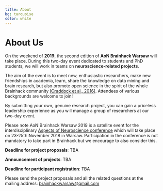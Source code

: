 ```yaml
---
title: About
bg: turquoise
color: white
---
```


# About Us


On the weekend of **2019**, the second edition of **AoN Brainhack Warsaw** will take place. During this two-day event dedicated to students and PhD students, we will work in teams on **neuroscience-related projects**.

The aim of the event is to meet new, enthusiastic researchers, make new friendships in academia, learn, share the knowledge on data mining and brain research, but also promote open science in the spirit of the whole Brainhack community [(Craddock et al., 2016)](https://gigascience.biomedcentral.com/articles/10.1186/s13742-016-0121-x). Attendees  of various backgrounds are welcome to join!

By submitting your own, genuine research project, you can gain a priceless leadership experience as you will manage a group of researchers at our two-day event.

Please note AoN Brainhack Warsaw 2019 is a satellite event for the interdisciplinary  [Aspects of Neuroscience conference](http://neuroaspects.org/)  which will take place on 23-25th November 2018 in Warsaw.
Participation in the conference is not mandatory to take part in Brainhack but we encourage to also consider this.




**Deadline for project proposals**:                     TBA

**Announcement of projects**:                           TBA

**Deadline for participant registration**:               TBA

Please send the project proposals and all the related questions at the mailing address: [brainhackwarsaw@gmail.com](mailto:brainhackwarsaw@gmail.com)


<!--Also, please team up with us! Join our channel (#brainhack-warsaw-2017) on [Brainhack Slack](https://brainhack-slack-invite.herokuapp.com/) for updated information on the developing Hackathon content and to contribute your own ideas.-->
